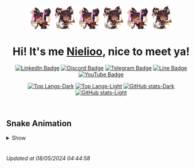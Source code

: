 
<div align="center">
  <img src="https://github.com/Nielioo/Nielioo/blob/main/Assets/Raw/XinyanCheer.gif" width="12%"/>
  <img src="https://github.com/Nielioo/Nielioo/blob/main/Assets/Raw/XinyanGuitar.gif" width="12%"/>
  <img src="https://github.com/Nielioo/Nielioo/blob/main/Assets/Raw/XinyanCheer.gif" width="12%"/>
  <img src="https://github.com/Nielioo/Nielioo/blob/main/Assets/Raw/XinyanGuitar.gif" width="12%"/>
  <img src="https://github.com/Nielioo/Nielioo/blob/main/Assets/Raw/XinyanCheer.gif" width="12%"/>
  <img src="https://github.com/Nielioo/Nielioo/blob/main/Assets/Raw/XinyanGuitar.gif" width="12%"/>

# Hi! It's me [Nielioo](https://www.linkedin.com/in/daniel-aprillio/), nice to meet ya!

[![LinkedIn Badge](https://img.shields.io/badge/LinkedIn-0077B5?style=for-the-badge&logo=linkedin&logoColor=white)](https://www.linkedin.com/in/daniel-aprillio/)
[![Discord Badge](https://img.shields.io/badge/Discord-7289DA?style=for-the-badge&logo=discord&logoColor=white)](https://discord.com/users/551736880014819329)
[![Telegram Badge](https://img.shields.io/badge/Telegram-2CA5E0?style=for-the-badge&logo=telegram&logoColor=white)](https://t.me/Nielioo)
[![Line Badge](https://img.shields.io/badge/Line-00C300?style=for-the-badge&logo=line&logoColor=white)](https://line.me/ti/p/~daniel_aprillio)
[![YouTube Badge](https://img.shields.io/badge/YouTube-FF0000?style=for-the-badge&logo=youtube&logoColor=white)](https://youtube.com/Nielio?sub_confirmation=1)

[![Top Langs-Dark](https://custom-github-readme-stats.vercel.app/api/top-langs/?username=nielioo&layout=compact&theme=slateorange&bg_color=00000000&hide=jupyter%20notebook#gh-dark-mode-only)](https://github.com/Nielioo#gh-dark-mode-only)
[![Top Langs-Light](https://custom-github-readme-stats.vercel.app/api/top-langs/?username=nielioo&layout=compact&theme=buefy&bg_color=00000000&hide=jupyter%20notebook#gh-light-mode-only)](https://github.com/Nielioo#gh-light-mode-only)
[![GitHub stats-Dark](https://custom-github-readme-stats.vercel.app/api?username=nielioo&show_icons=true&theme=slateorange&bg_color=00000000&hide_title=true#gh-dark-mode-only)](https://github.com/Nielioo#gh-dark-mode-only)
[![GitHub stats-Light](https://custom-github-readme-stats.vercel.app/api?username=nielioo&show_icons=true&theme=buefy&bg_color=00000000&hide_title=true#gh-light-mode-only)](https://github.com/Nielioo#gh-light-mode-only)

</div>
<br/>

## Snake Animation

<details> 
  <summary>Show</summary>
  <picture>
    <source media="(prefers-color-scheme: dark)" srcset="https://raw.githubusercontent.com/Nielioo/Nielioo/snake-svg-animation-output/grid-snake-dark.svg" />
    <source media="(prefers-color-scheme: light)" srcset="https://raw.githubusercontent.com/Nielioo/Nielioo/snake-svg-animation-output/grid-snake-light.svg" />
    <img alt="GitHub contribution animation" src="https://raw.githubusercontent.com/Nielioo/Nielioo/snake-svg-animation-output/grid-snake.svg" />
  </picture>
</details>
<br/>
  
<h6>
  Updated at 08/05/2024 04:44:58
</h6>

